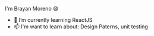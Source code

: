 I'm Brayan Moreno 😄

- 🌱 I’m currently learning ReactJS
- 📫 I'm want to learn about: Design Paterns, unit testing
<!--
**JustPya/JustPya** is a ✨ _special_ ✨ repository because its `README.md` (this file) appears on your GitHub profile.

Here are some ideas to get you 💻started:

- 🔭 I’m currently working on ...
- 🌱 I’m currently learning ...
- 👯 I’m looking to collaborate on ...
- 🤔 I’m looking for help with ...
- 💬 Ask me about ...
- 📫 How to reach me: ...
- 😄 Pronouns: ...
- ⚡ Fun fact: ...
-->
